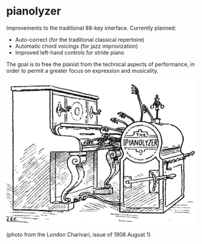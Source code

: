 # pianolyzer
Improvements to the traditional 88-key interface. Currently planned:
* Auto-correct (for the traditional classical repertoire)
* Automatic chord voicings (for jazz improvization)
* Improved left-hand controls for stride piano

The goal is to free the pianist from the technical aspects of
performance, in order to permit a greater focus on expression and
musicality.

![pianolyzer](https://github.com/dlaw/pianolyzer/blob/master/pianolyzer.png)

(photo from the London Charivari, issue of 1906 August 1)
